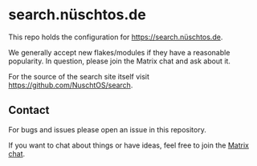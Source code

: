 # search.nüschtos.de

This repo holds the configuration for <https://search.nüschtos.de>.

We generally accept new flakes/modules if they have a reasonable popularity. In question, please join the Matrix chat and ask about it.

For the source of the search site itself visit <https://github.com/NuschtOS/search>.

## Contact

For bugs and issues please open an issue in this repository.

If you want to chat about things or have ideas, feel free to join the [Matrix chat](https://matrix.to/#/#nuschtos:c3d2.de).
